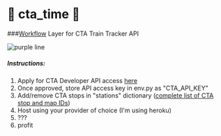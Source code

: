 # :steam_locomotive: cta_time :steam_locomotive:
###[Workflow](https://workflow.is/) Layer for CTA Train Tracker API 

![purple line](http://www.chicago-l.org/operations/lines/images/line_maps/PurpleLine.jpg)

##### Instructions:
1.  Apply for CTA Developer API access [here](http://www.transitchicago.com/developers/traintrackerapply.aspx)
2.  Once approved, store API access key in env.py as "CTA_API_KEY"
3.  Add/remove CTA stops in "stations" dictionary ([complete list of CTA stop and map IDs](https://data.cityofchicago.org/Transportation/CTA-System-Information-List-of-L-Stops/8pix-ypme))
4.  Host using your provider of choice (I'm using heroku)
5.  ???
6.  profit
